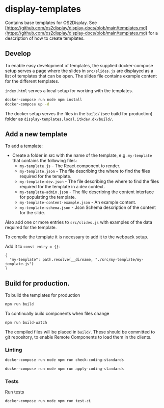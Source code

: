 # display-templates

Contains base templates for OS2Display.
See [https://github.com/os2display/display-docs/blob/main/templates.md](https://github.com/os2display/display-docs/blob/main/templates.md) for a description of how to create templates.

## Develop

To enable easy development of templates, the supplied docker-compose setup serves a page where the
slides in `src/slides.js` are displayed as a list of templates that can be open. The slides file contains
example content for the different templates.

`index.html` serves a local setup for working with the templates.

```bash
docker-compose run node npm install
docker-compose up -d
```

The docker setup serves the files in the `build/` (see build for production) folder as `display-templates.local.itkdev.dk/build/`.

## Add a new template

To add a template:
* Create a folder in src with the name of the template, e.g. `my-template` that contains the following files:
  * `my-template.js` - The React component to render.
  * `my-template.json` - The file describing the where to find the files required for the template.
  * `my-template-dev.json` - The file describing the where to find the files required for the template in a dev context.
  * `my-template-admin.json` - The file describing the content interface for populating the template.
  * `my-template-content-example.json` - An example content.
  * `my-template-schema.json` - Json Schema description of the content for the slide.

Also add one or more entries to `src/slides.js` with examples of the data required for the template.

To compile the template it is necessary to add it to the webpack setup.

Add it to `const entry = {}`:

```
{
  "my-template": path.resolve(__dirname, "./src/my-template/my-template.js")
}
```

## Build for production.

To build the templates for production

```bash
npm run build
```

To continually build components when files change

```bash
npm run build-watch
```

The compiled files will be placed in `build/`. These should be committed to
git repository, to enable Remote Components to load them in the clients.

### Linting

```bash
docker-compose run node npm run check-coding-standards
```

```bash
docker-compose run node npm run apply-coding-standards
```

### Tests

Run tests

```sh
docker-compose run node npm run test-ci
```